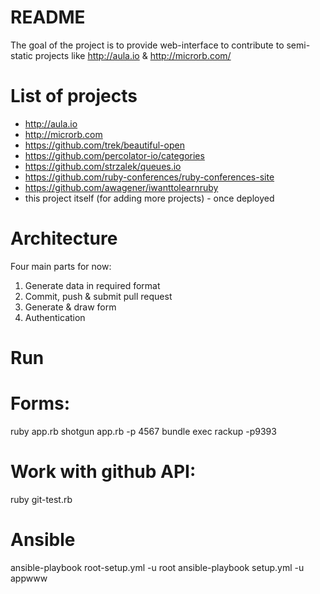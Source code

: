 README
======

The goal of the project is to provide web-interface to contribute to semi-static projects like http://aula.io & http://microrb.com/




List of projects
================
- http://aula.io
- http://microrb.com
- https://github.com/trek/beautiful-open
- https://github.com/percolator-io/categories
- https://github.com/strzalek/queues.io
- https://github.com/ruby-conferences/ruby-conferences-site
- https://github.com/awagener/iwanttolearnruby
- this project itself (for adding more projects) - once deployed


Architecture
============

Four main parts for now:

1. Generate data in required format
2. Commit, push & submit pull request
3. Generate & draw form
4. Authentication


Run
===

# Forms:
ruby app.rb
shotgun app.rb -p 4567
bundle exec rackup -p9393

# Work with github API:
ruby git-test.rb

Ansible
=========
ansible-playbook root-setup.yml -u root
ansible-playbook setup.yml -u appwww
